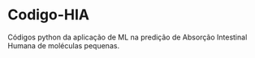 # Codigo-HIA
Códigos python da aplicação de ML na predição de Absorção Intestinal Humana de moléculas pequenas. 
